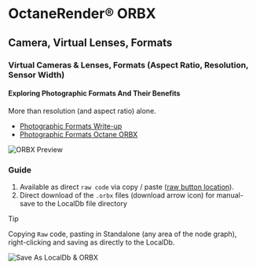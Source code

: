 # OctaneRender® ORBX

## Camera, Virtual Lenses, Formats
### Virtual Cameras & Lenses, Formats (Aspect Ratio, Resolution, Sensor Width)

#### Exploring Photographic Formats And Their Benefits  
More than resolution (and aspect ratio) alone. 
* [Photographic Formats Write-up](https://skientia.co/digital-imaging/photographic-formats)  
* [Photographic Formats Octane ORBX](https://skientia.co/octanerender/photographic-formats)  

![ORBX Preview](https://images.squarespace-cdn.com/content/v1/608815d80fda1f2c79e48753/1748424882970-MI5HA98NRX288R8QGTBS/octane-formats-orbx-preview-10.jpeg)

### Guide
1. Available as direct `raw code` via copy / paste ([raw button location](https://docs.github.com/assets/cb-67542/mw-1440/images/help/repository/raw-file-button.webp)).
2. Direct download of the `.orbx` files (download arrow icon) for manual-save to the LocalDb file directory

> [!TIP]
> Copying `Raw` code, pasting in Standalone (any area of the node graph), right-clicking and saving as directly to the LocalDb.

![Save As LocalDb & ORBX](https://images.squarespace-cdn.com/content/v1/608815d80fda1f2c79e48753/69cae674-969b-4ad9-8792-260fce55066c/octane-standalone-save-as-localdb-orbx.jpeg)
